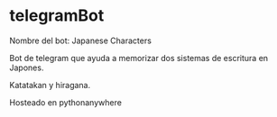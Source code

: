 
# telegramBot

Nombre del bot: Japanese Characters

Bot de telegram que ayuda a memorizar dos sistemas de escritura en Japones. 

Katatakan y hiragana.

Hosteado en pythonanywhere